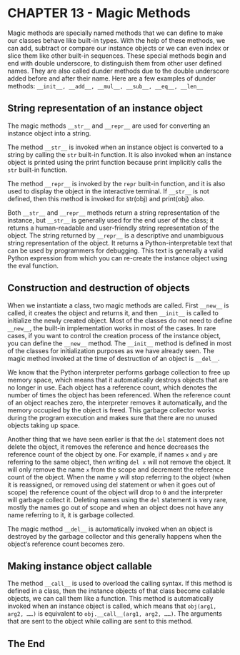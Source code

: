 # CHAPTER 13 - Magic Methods

Magic methods are specially named methods that we can define to make our classes behave like built-in types. With the help of these methods, we can add, subtract or compare our instance objects or we can even index or slice them like other built-in sequences. These special methods begin and end with double underscore, to distinguish them from other user defined names. They are also called dunder methods due to the double underscore added before and after their name. Here are a few examples of dunder methods: `__init__, __add__, __mul__, __sub__, __eq__, __len__`

## String representation of an instance object

The magic methods `__str__` and `__repr__` are used for converting an instance object into a string.

The method `__str__` is invoked when an instance object is converted to a string by calling the `str` built-in function. It is also invoked when an instance object is printed using the print function because print implicitly calls the `str` built-in function.

The method `__repr__` is invoked by the `repr` built-in function, and it is also used to display the object in the interactive terminal. If `__str__` is not defined, then this method is invoked for str(obj) and print(obj) also.

Both `__str__` and `__repr__` methods return a string representation of the instance, but `__str__` is generally used for the end user of the class; it returns a human-readable and user-friendly string representation of the object. The string returned by `__repr__` is a descriptive and unambiguous string representation of the object. It returns a Python-interpretable text that can be used by programmers for debugging. This text is generally a valid Python expression from which you can re-create the instance object using the eval function.

## Construction and destruction of objects

When we instantiate a class, two magic methods are called. First `__new__` is called, it creates the object and returns it, and then `__init__` is called to initialize the newly created object. Most of the classes do not need to define `__new__`, the built-in implementation works in most of the cases. In rare cases, if you want to control the creation process of the instance object, you can define the `__new__`
method. The `__init__` method is defined in most of the classes for initialization purposes as we have already seen. The magic method invoked at the time of destruction of an object is `__del__`.

We know that the Python interpreter performs garbage collection to free up memory space, which means that it automatically destroys objects that are no longer in use. Each object has a reference count, which denotes the number of times the object has been referenced. When the reference count of an object reaches zero, the interpreter removes it automatically, and the memory occupied by the object is freed. This garbage collector works during the program execution and makes sure that there are no unused objects taking up space.

Another thing that we have seen earlier is that the `del` statement does not delete the object, it removes the reference and hence decreases the reference count of the object by one. For example, if names `x` and `y` are referring to the same object, then writing `del x` will not remove the object. It will only remove the name `x` from the scope and decrement the reference count of the object. When the name `y` will stop referring to the object (when it is reassigned, or removed using del statement or when it goes out of scope) the reference count of the object will drop to `0` and the interpreter will garbage collect it. Deleting names using the `del` statement is very rare, mostly the names go out of scope and when an object does not have any name referring to it, it is garbage collected.

The magic method `__del__` is automatically invoked when an object is destroyed by the garbage collector and this generally happens when the object’s reference count becomes zero.

## Making instance object callable

The method `__call__` is used to overload the calling syntax. If this method is defined in a class, then the instance objects of that class become callable objects, we can call them like a function. This method is automatically invoked when an instance object is called, which means that `obj(arg1, arg2, ……)` is equivalent to `obj.__call__(arg1, arg2, ……)`. The arguments that are sent to the object while calling are sent to this method.

## The End

